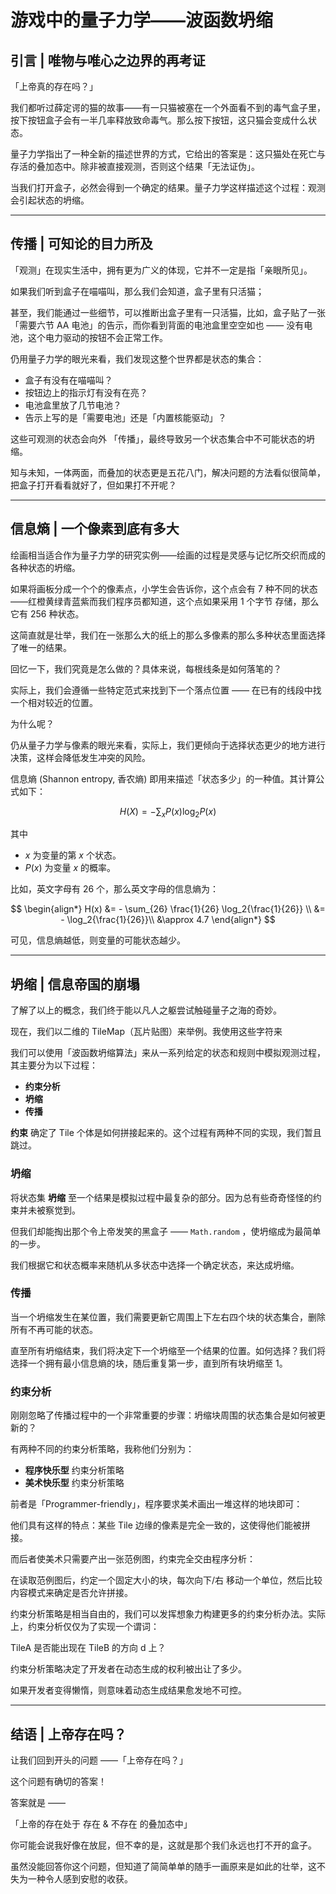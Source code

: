 # 游戏中的量子力学——波函数坍缩

## 引言 | 唯物与唯心之边界的再考证

「上帝真的存在吗？」

我们都听过薛定谔的猫的故事——有一只猫被塞在一个外面看不到的毒气盒子里，按下按钮盒子会有一半几率释放致命毒气。那么按下按钮，这只猫会变成什么状态。

量子力学指出了一种全新的描述世界的方式，它给出的答案是：这只猫处在死亡与存活的叠加态中。除非被直接观测，否则这个结果「无法证伪」。

当我们打开盒子，必然会得到一个确定的结果。量子力学这样描述这个过程：观测会引起状态的坍缩。

---

## 传播 | 可知论的目力所及

「观测」在现实生活中，拥有更为广义的体现，它并不一定是指「亲眼所见」。

如果我们听到盒子在喵喵叫，那么我们会知道，盒子里有只活猫；

甚至，我们能通过一些细节，可以推断出盒子里有一只活猫，比如，盒子贴了一张「需要六节 AA 电池」的告示，而你看到背面的电池盒里空空如也 —— 没有电池，这个电力驱动的按钮不会正常工作。

仍用量子力学的眼光来看，我们发现这整个世界都是状态的集合：

- 盒子有没有在喵喵叫？
- 按钮边上的指示灯有没有在亮？
- 电池盒里放了几节电池？
- 告示上写的是「需要电池」还是「内置核能驱动」？

这些可观测的状态会向外 「传播」，最终导致另一个状态集合中不可能状态的坍缩。

知与未知，一体两面，而叠加的状态更是五花八门，解决问题的方法看似很简单，把盒子打开看看就好了，但如果打不开呢？

---

## 信息熵 | 一个像素到底有多大

绘画相当适合作为量子力学的研究实例——绘画的过程是灵感与记忆所交织而成的各种状态的坍缩。

如果将画板分成一个个的像素点，小学生会告诉你，这个点会有 7 种不同的状态——红橙黄绿青蓝紫而我们程序员都知道，这个点如果采用 1 个字节 存储，那么它有 256 种状态。

这简直就是壮举，我们在一张那么大的纸上的那么多像素的那么多种状态里面选择了唯一的结果。

回忆一下，我们究竟是怎么做的？具体来说，每根线条是如何落笔的？

实际上，我们会遵循一些特定范式来找到下一个落点位置 —— 在已有的线段中找一个相对较近的位置。

为什么呢？

仍从量子力学与像素的眼光来看，实际上，我们更倾向于选择状态更少的地方进行决策，这样会降低发生冲突的风险。

信息熵 (Shannon entropy, 香农熵) 即用来描述「状态多少」的一种值。其计算公式如下：

$$
H(X) = - \sum_x P(x) \log_2{P(x)}
$$

其中

- $x$ 为变量的第 $x$ 个状态。
- $P(x)$ 为变量 $x$ 的概率。

比如，英文字母有 26 个，那么英文字母的信息熵为：

$$
\begin{align*}
H(x) &= - \sum_{26} \frac{1}{26} \log_2{\frac{1}{26}} \\
     &= - \log_2{\frac{1}{26}}\\
     &\approx 4.7
\end{align*}
$$

可见，信息熵越低，则变量的可能状态越少。

---

## 坍缩 | 信息帝国的崩塌

了解了以上的概念，我们终于能以凡人之躯尝试触碰量子之海的奇妙。

现在，我们以二维的 TileMap（瓦片贴图）来举例。我使用这些字符来

我们可以使用「波函数坍缩算法」来从一系列给定的状态和规则中模拟观测过程，其主要分为以下过程：

- **约束分析**
- **坍缩**
- **传播**

**约束** 确定了 Tile 个体是如何拼接起来的。这个过程有两种不同的实现，我们暂且跳过。

### 坍缩

将状态集 **坍缩** 至一个结果是模拟过程中最复杂的部分。因为总有些奇奇怪怪的约束并未被察觉到。

但我们却能掏出那个令上帝发笑的黑盒子 —— `Math.random` ，使坍缩成为最简单的一步。

我们根据它和状态概率来随机从多状态中选择一个确定状态，来达成坍缩。

### 传播

当一个坍缩发生在某位置，我们需要更新它周围上下左右四个块的状态集合，删除所有不再可能的状态。

直至所有坍缩结束，我们将决定下一个坍缩至一个结果的位置。如何选择？我们将选择一个拥有最小信息熵的块，随后重复第一步，直到所有块坍缩至 1。

### 约束分析

刚刚忽略了传播过程中的一个非常重要的步骤：坍缩块周围的状态集合是如何被更新的？

有两种不同的约束分析策略，我称他们分别为：

- **程序快乐型** 约束分析策略
- **美术快乐型** 约束分析策略

前者是「Programmer-friendly」，程序要求美术画出一堆这样的地块即可：

他们具有这样的特点：某些 Tile 边缘的像素是完全一致的，这使得他们能被拼接。

而后者使美术只需要产出一张范例图，约束完全交由程序分析：

在读取范例图后，约定一个固定大小的块，每次向下/右 移动一个单位，然后比较内容模式来确定是否允许拼接。

约束分析策略是相当自由的，我们可以发挥想象力构建更多的约束分析办法。实际上，约束分析仅仅为了实现一个谓词：

TileA 是否能出现在 TileB 的方向 d 上？

约束分析策略决定了开发者在动态生成的权利被出让了多少。

如果开发者变得懒惰，则意味着动态生成结果愈发地不可控。

---

## 结语 | 上帝存在吗？

让我们回到开头的问题 ——「上帝存在吗？」

这个问题有确切的答案！

答案就是 ——

「上帝的存在处于 存在 & 不存在 的叠加态中」

你可能会说我好像在放屁，但不幸的是，这就是那个我们永远也打不开的盒子。

虽然没能回答你这个问题，但知道了简简单单的随手一画原来是如此的壮举，这不失为一种令人感到安慰的收获。
